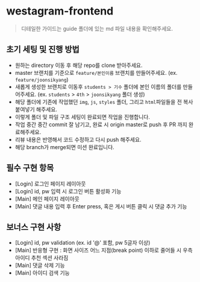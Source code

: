 # westagram-frontend

> 디테일한 가이드는 guide 폴더에 있는 md 파일 내용을 확인해주세요.

## 초기 세팅 및 진행 방법
- 원하는 directory 이동 후 해당 repo를 clone 받아주세요.
- master 브랜치를 기준으로 `feature/본인이름` 브랜치를 만들어주세요. (ex. `feature/joonsikyang`)
- 새롭게 생성한 브랜치로 이동후 `students > 기수` 폴더에 본인 이름의 폴더를 만들어주세요. 
(ex. `students` > `4th` > `joonsikyang` 폴더 생성)
- 해당 폴더에 기존에 작업했던 `img`, `js`, `styles` 폴더, 그리고 `html`파일들을 전 복사 붙여넣기 해주세요.
- 이렇게 폴더 및 파일 구조 세팅이 완료되면 작업을 진행합니다.
- 작업 중간 중간 commit 잘 남기고, 완료 시 origin master로 push 후 PR 까지 완료해주세요.
- 리뷰 내용은 반영해서 코드 수정하고 다시 push 해주세요.
- 해당 branch가 merge되면 미션 완료입니다.

## 필수 구현 항목
- [Login] 로그인 페이지 레이아웃
- [Login] id, pw 입력 시 로그인 버튼 활성화 기능
- [Main] 메인 페이지 레이아웃
- [Main] 댓글 내용 입력 후 Enter press, 혹은 게시 버튼 클릭 시 댓글 추가 기능

## 보너스 구현 사항
- [Login] id, pw validation (ex. id '@' 포함, pw 5글자 이상)
- [Main] 반응형 구현 : 화면 사이즈 어느 지점(break point) 이하로 줄어들 시 우측 아이디 추천 섹션 사라짐
- [Main] 댓글 삭제 기능
- [Main] 아이디 검색 기능
